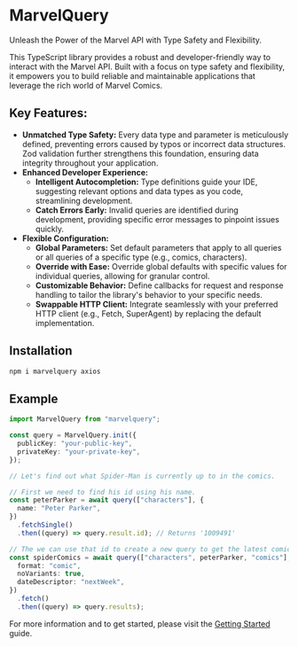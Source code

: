 # MarvelQuery

Unleash the Power of the Marvel API with Type Safety and Flexibility.

This TypeScript library provides a robust and developer-friendly way to interact with the Marvel API. Built with a focus on type safety and flexibility, it empowers you to build reliable and maintainable applications that leverage the rich world of Marvel Comics.

## **Key Features:**

- **Unmatched Type Safety:** Every data type and parameter is meticulously defined, preventing errors caused by typos or incorrect data structures. Zod validation further strengthens this foundation, ensuring data integrity throughout your application.
- **Enhanced Developer Experience:**
  - **Intelligent Autocompletion:** Type definitions guide your IDE, suggesting relevant options and data types as you code, streamlining development.
  - **Catch Errors Early:** Invalid queries are identified during development, providing specific error messages to pinpoint issues quickly.
- **Flexible Configuration:**
  - **Global Parameters:** Set default parameters that apply to all queries or all queries of a specific type (e.g., comics, characters).
  - **Override with Ease:** Override global defaults with specific values for individual queries, allowing for granular control.
  - **Customizable Behavior:** Define callbacks for request and response handling to tailor the library's behavior to your specific needs.
  - **Swappable HTTP Client:** Integrate seamlessly with your preferred HTTP client (e.g., Fetch, SuperAgent) by replacing the default implementation.

## Installation

```bash npm2yarn
npm i marvelquery axios
```

## Example

```ts
import MarvelQuery from "marvelquery";

const query = MarvelQuery.init({
  publicKey: "your-public-key",
  privateKey: "your-private-key",
});

// Let's find out what Spider-Man is currently up to in the comics.

// First we need to find his id using his name.
const peterParker = await query(["characters"], {
  name: "Peter Parker",
})
  .fetchSingle()
  .then((query) => query.result.id); // Returns '1009491'

// The we can use that id to create a new query to get the latest comics he appears in.
const spiderComics = await query(["characters", peterParker, "comics"], {
  format: "comic",
  noVariants: true,
  dateDescriptor: "nextWeek",
})
  .fetch()
  .then((query) => query.results);
```

For more information and to get started, please visit the [Getting Started](./getting-started.md) guide.
